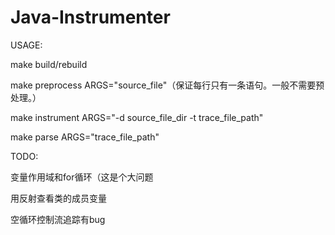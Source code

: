 # Java-Instrumenter

USAGE:

make build/rebuild

make preprocess ARGS="source_file"（保证每行只有一条语句。一般不需要预处理。）

make instrument ARGS="-d source_file_dir -t trace_file_path"

make parse ARGS="trace_file_path"

TODO:

变量作用域和for循环（这是个大问题

用反射查看类的成员变量

空循环控制流追踪有bug
